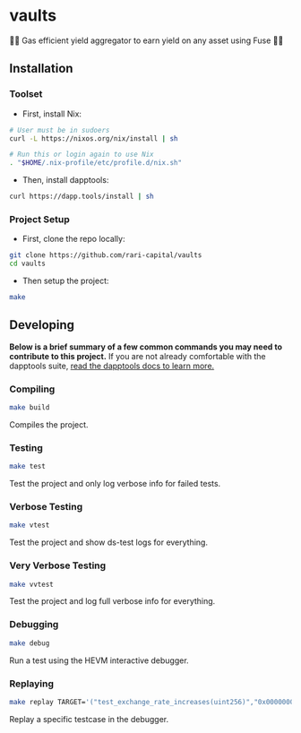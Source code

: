 # vaults

🧙‍♂️ Gas efficient yield aggregator to earn yield on any asset using Fuse 🧙‍♂️

## Installation

### Toolset

- First, install Nix:

```sh
# User must be in sudoers
curl -L https://nixos.org/nix/install | sh

# Run this or login again to use Nix
. "$HOME/.nix-profile/etc/profile.d/nix.sh"
```

- Then, install dapptools:

```sh
curl https://dapp.tools/install | sh
```

### Project Setup

- First, clone the repo locally:

```sh
git clone https://github.com/rari-capital/vaults
cd vaults
```

- Then setup the project:

```sh
make
```

## Developing

**Below is a brief summary of a few common commands you may need to contribute to this project.** If you are not already comfortable with the dapptools suite, [read the dapptools docs to learn more.](https://github.com/dapphub/dapptools/tree/master/src/dapp)

### Compiling

```sh
make build
```

Compiles the project.

### Testing

```sh
make test
```

Test the project and only log verbose info for failed tests.

### Verbose Testing

```sh
make vtest
```

Test the project and show ds-test logs for everything.

### Very Verbose Testing

```sh
make vvtest
```

Test the project and log full verbose info for everything.

### Debugging

```sh
make debug
```

Run a test using the HEVM interactive debugger.

### Replaying

```sh
make replay TARGET='("test_exchange_rate_increases(uint256)","0x0000000000000000000000000000000000000000000000000000000000000001")'
```

Replay a specific testcase in the debugger.
